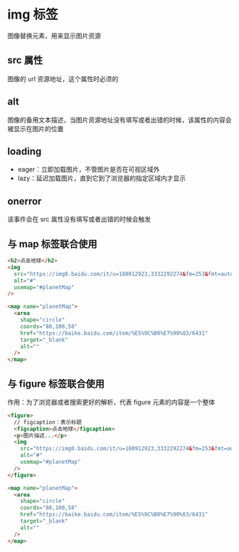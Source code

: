 # img 标签

图像替换元素，用来显示图片资源

## src 属性

图像的 url 资源地址，这个属性时必须的

## alt

图像的备用文本描述，当图片资源地址没有填写或者出错的时候，该属性的内容会被显示在图片的位置

## loading

- eager：立即加载图片，不管图片是否在可视区域外
- lazy：延迟加载图片，直到它到了浏览器的指定区域内才显示

## onerror

该事件会在 src 属性没有填写或者出错的时候会触发

## 与 map 标签联合使用

```html
<h2>点击地球</h2>
<img
  src="https://img0.baidu.com/it/u=180912923,3332292274&fm=253&fmt=auto&app=120&f=JPEG?w=499&h=730"
  alt="#"
  usemap="#planetMap"
/>

<map name="planetMap">
  <area
    shape="circle"
    coords="88,100,58"
    href="https://baike.baidu.com/item/%E5%9C%B0%E7%90%83/6431"
    target="_blank"
    alt=""
  />
</map>
```

## 与 figure 标签联合使用

作用：为了浏览器或者搜索更好的解析，代表 figure 元素的内容是一个整体

```html
<figure>
  // figcaption：表示标题
  <figcaption>点击地球</figcaption>
  <p>图片描述...</p>
  <img
    src="https://img0.baidu.com/it/u=180912923,3332292274&fm=253&fmt=auto&app=120&f=JPEG?w=499&h=730"
    alt="#"
    usemap="#planetMap"
  />
</figure>

<map name="planetMap">
  <area
    shape="circle"
    coords="88,100,58"
    href="https://baike.baidu.com/item/%E5%9C%B0%E7%90%83/6431"
    target="_blank"
    alt=""
  />
</map>
```
